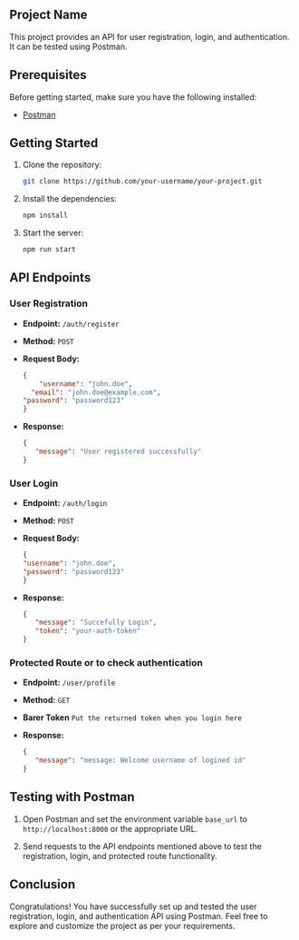 

## Project Name

This project provides an API for user registration, login, and authentication. It can be tested using Postman.

## Prerequisites

Before getting started, make sure you have the following installed:

- [Postman](https://www.postman.com/downloads/)

## Getting Started

1. Clone the repository:

    ```bash
    git clone https://github.com/your-username/your-project.git
    ```

2. Install the dependencies:

    ```bash
    npm install
    ```

3. Start the server:

    ```bash
    npm run start
    ```

## API Endpoints

### User Registration

- **Endpoint:** `/auth/register`
- **Method:** `POST`
- **Request Body:**

  ```json
  {
      "username": "john.doe",
    "email": "john.doe@example.com",
  "password": "password123"
  }
  ```

- **Response:**

  ```json
  {
     "message": "User registered successfully"
  }
  ```

### User Login

- **Endpoint:** `/auth/login`
- **Method:** `POST`
- **Request Body:**

  ```json
  {
  "username": "john.doe",
  "password": "password123"
  }
  ```

- **Response:**

  ```json
  {
     "message": "Succefully Login",
     "token": "your-auth-token"
  }
  ```

### Protected Route or to check authentication

- **Endpoint:** `/user/profile`
- **Method:** `GET`
- **Barer Token** `Put the returned token when you login here`

  

- **Response:**

  ```json
  {
     "message": "message: Welcome username of logined id"
  }
  ```

## Testing with Postman

1. Open Postman and set the environment variable `base_url` to `http://localhost:8000` or the appropriate URL.

2. Send requests to the API endpoints mentioned above to test the registration, login, and protected route functionality.


## Conclusion

Congratulations! You have successfully set up and tested the user registration, login, and authentication API using Postman. Feel free to explore and customize the project as per your requirements.

